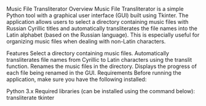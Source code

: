 Music File Transliterator
Overview
Music File Transliterator is a simple Python tool with a graphical user interface (GUI) built using Tkinter. The application allows users to select a directory containing music files with Russian Cyrillic titles and automatically transliterates the file names into the Latin alphabet (based on the Russian language). This is especially useful for organizing music files when dealing with non-Latin characters.

Features
Select a directory containing music files.
Automatically transliterates file names from Cyrillic to Latin characters using the translit function.
Renames the music files in the directory.
Displays the progress of each file being renamed in the GUI.
Requirements
Before running the application, make sure you have the following installed:

Python 3.x
Required libraries (can be installed using the command below):
transliterate
tkinter
